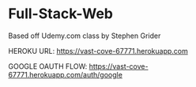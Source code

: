 # Full-Stack-Web
Based off Udemy.com class by Stephen Grider


HEROKU URL: https://vast-cove-67771.herokuapp.com

GOOGLE OAUTH FLOW: https://vast-cove-67771.herokuapp.com/auth/google